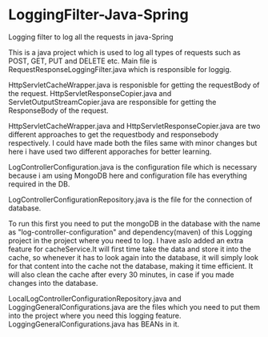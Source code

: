 # LoggingFilter-Java-Spring
Logging filter to log all the requests in java-Spring

This is a java project which is used to log all types of requests such as POST, GET, PUT and DELETE etc.
Main file is RequestResponseLoggingFilter.java which is responsible for loggig. 

HttpServletCacheWrapper.java is responisble for getting the requestBody of the request. 
HttpServletResponseCopier.java and ServletOutputStreamCopier.java are responsible for getting the ResponseBody of the request. 

HttpServletCacheWrapper.java and HttpServletResponseCopier.java are two different approaches to get the requestbody and responsebody respectively. I could have made both the files same with minor changes but here i have used two different apporaches for better learning.

LogControllerConfiguration.java is the configuration file which is necessary because i am using MongoDB here and configuration file has everything required in the DB.

LogControllerConfigurationRepository.java is the file for the connection of database.

To run this first you need to put the mongoDB in the database with the name as "log-controller-configuration" and dependency(maven) of this Logging project in the project where you need to log. I have aslo added an extra feature for cacheService.It will first time take the data and store it into the cache, so whenever it has to look again into the database, it will simply look for that content into the cache not the database, making it time efficient. It will also clean the cache after every 30 minutes, in case if you made changes into the database.

LocalLogControllerConfigurationRepository.java and LoggingGeneralConfigurations.java are the files which you need to put them into the project where you need this logging feature.
LoggingGeneralConfigurations.java has BEANs in it.
